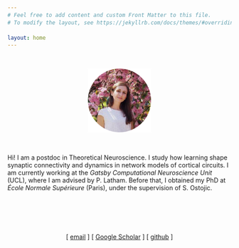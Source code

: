 ```yaml
---
# Feel free to add content and custom Front Matter to this file.
# To modify the layout, see https://jekyllrb.com/docs/themes/#overriding-theme-defaults

layout: home
---
```


<br>

<p align="center">
<img src="circle-cropped.png" style="zoom:70%;" />
</p>

<br>

Hi! I am a postdoc in Theoretical Neuroscience. I study how learning shape synaptic connectivity and dynamics in network models of cortical circuits. I am currently working at the *Gatsby Computational Neuroscience Unit* (UCL), where I am advised by P. Latham. Before that, I obtained my PhD at *École Normale Supérieure* (Paris), under the supervision of S. Ostojic.

<br><br>

<br>

<p align="center">
[ <a href="mailto:f.mastrogiuseppe@ucl.ac.uk">email</a> ]  [ <a href="http://scholar.google.fr/citations?user=S5pLgmUAAAAJ&hl=en">Google Scholar</a> ]  [ <a href="https://github.com/fmastrogiuseppe">github</a> ]
</p>

